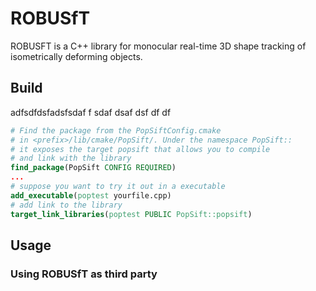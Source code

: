 # ROBUSfT

ROBUSFT is a C++ library for monocular real-time 3D shape tracking of isometrically deforming objects. 



## Build

adfsdfdsfadsfsdaf f sdaf dsaf dsf df df

```cmake
# Find the package from the PopSiftConfig.cmake
# in <prefix>/lib/cmake/PopSift/. Under the namespace PopSift::
# it exposes the target popsift that allows you to compile
# and link with the library
find_package(PopSift CONFIG REQUIRED)
...
# suppose you want to try it out in a executable
add_executable(poptest yourfile.cpp)
# add link to the library
target_link_libraries(poptest PUBLIC PopSift::popsift)
```



## Usage





### Using ROBUSfT as third party
